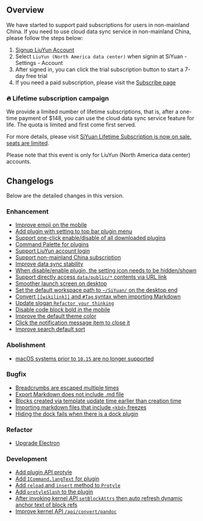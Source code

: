 ## Overview

We have started to support paid subscriptions for users in non-mainland China. If you need to use cloud data sync service in non-mainland China, please follow the steps below:

1. [Signup LiuYun Account](https://liuyun.io/register)
2. Select `LiuYun (North America data center)` when signin at SiYuan - Settings - Account
3. After signed in, you can click the trial subscription button to start a 7-day free trial
4. If you need a paid subscription, please visit the [Subscribe page](https://liuyun.io/subscribe/siyuan)

### 🔥 Lifetime subscription campaign

We provide a limited number of lifetime subscriptions, that is, after a one-time payment of $148, you can use the cloud data sync service feature for life. The quota is limited and first come first served.

For more details, please visit [SiYuan Lifetime Subscription is now on sale, seats are limited](https://liuyun.io/article/1687355154445).

Please note that this event is only for LiuYun (North America data center) accounts.

## Changelogs

Below are the detailed changes in this version.

### Enhancement

* [Improve emoji on the mobile](https://github.com/siyuan-note/siyuan/issues/8484)
* [Add plugin with setting to top bar plugin menu](https://github.com/siyuan-note/siyuan/issues/8486)
* [Support one-click enable/disable of all downloaded plugins](https://github.com/siyuan-note/siyuan/issues/8523)
* [Command Palette for plugins](https://github.com/siyuan-note/siyuan/issues/8526)
* [Support LiuYun account login](https://github.com/siyuan-note/siyuan/issues/8578)
* [Support non-mainland China subscription](https://github.com/siyuan-note/siyuan/issues/8584)
* [Improve data sync stability](https://github.com/siyuan-note/siyuan/issues/8591)
* [When disable/enable plugin, the setting icon needs to be hidden/shown](https://github.com/siyuan-note/siyuan/issues/8592)
* [Support directly access `data/public/*` contents via URL link](https://github.com/siyuan-note/siyuan/issues/8593)
* [Smoother launch screen on desktop](https://github.com/siyuan-note/siyuan/issues/8596)
* [Set the default workspace path to `~/SiYuan/` on the desktop end](https://github.com/siyuan-note/siyuan/issues/8602)
* [Convert `[[wikilink]]` and `#Tag` syntax when importing Markdown](https://github.com/siyuan-note/siyuan/issues/8603)
* [Update slogan `Refactor your thinking`](https://github.com/siyuan-note/siyuan/issues/8608)
* [Disable code block bold in the mobile](https://github.com/siyuan-note/siyuan/issues/8613)
* [Improve the default theme color](https://github.com/siyuan-note/siyuan/issues/8616)
* [Click the notification message item to close it](https://github.com/siyuan-note/siyuan/issues/8622)
* [Improve search default sort](https://github.com/siyuan-note/siyuan/issues/8624)

### Abolishment

* [macOS systems prior to `10.15` are no longer supported](https://github.com/siyuan-note/siyuan/issues/8604)

### Bugfix

* [Breadcrumbs are escaped multiple times](https://github.com/siyuan-note/siyuan/issues/8580)
* [Export Markdown does not include .md file](https://github.com/siyuan-note/siyuan/issues/8587)
* [Blocks created via template update time earlier than creation time](https://github.com/siyuan-note/siyuan/issues/8607)
* [Importing markdown files that include `<kbd>` freezes](https://github.com/siyuan-note/siyuan/issues/8611)
* [Hiding the dock fails when there is a dock plugin](https://github.com/siyuan-note/siyuan/issues/8614)

### Refactor

* [Upgrade Electron](https://github.com/siyuan-note/siyuan/issues/8597)

### Development

* [Add plugin API protyle](https://github.com/siyuan-note/siyuan/issues/8445)
* [Add  `ICommand.langText` for  plugin](https://github.com/siyuan-note/siyuan/pull/8589)
* [Add `reload` and `insert` method to `Protyle`](https://github.com/siyuan-note/siyuan/issues/8598)
* [Add `protyleSlash` to the plugin](https://github.com/siyuan-note/siyuan/issues/8599)
* [After invoking kernel API `setBlockAttrs` then auto refresh dynamic anchor text of block refs](https://github.com/siyuan-note/siyuan/issues/8605)
* [Improve kernel API `/api/convert/pandoc`](https://github.com/siyuan-note/siyuan/issues/8619)
